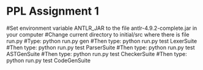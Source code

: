 # PPL Assignment 1
#Set environment variable ANTLR_JAR to the file antlr-4.9.2-complete.jar in your computer
#Change current directory to initial/src where there is file run.py
#Type: python run.py gen 
#Then type: python run.py test LexerSuite
#Then type: python run.py test ParserSuite
#Then type: python run.py test ASTGenSuite
#Then type: python run.py test CheckerSuite
#Then type: python run.py test CodeGenSuite
